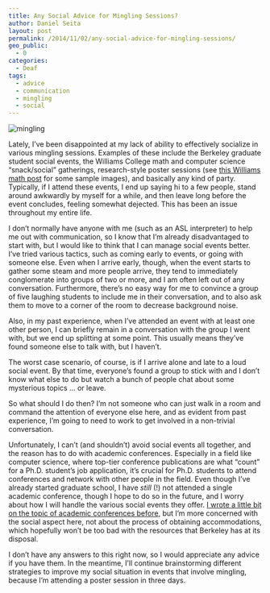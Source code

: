 ```yaml
---
title: Any Social Advice for Mingling Sessions?
author: Daniel Seita
layout: post
permalink: /2014/11/02/any-social-advice-for-mingling-sessions/
geo_public:
  - 0
categories:
  - Deaf
tags:
  - advice
  - communication
  - mingling
  - social
---
```


<img src="{{site.url}}/assets/mingling.jpg" alt="mingling">

Lately, I&#8217;ve been disappointed at my lack of ability to effectively socialize in various
mingling sessions. Examples of these include the Berkeley graduate student social events, the
Williams College math and computer science &#8220;snack/social&#8221; gatherings, research-style
poster sessions (see [this Williams math post][2] for some sample images), and basically any kind of
party. Typically, if I attend these events, I end up saying hi to a few people, stand around
awkwardly by myself for a while, and then leave long before the event concludes, feeling somewhat
dejected. This has been an issue throughout my entire life.

I don&#8217;t normally have anyone with me (such as an ASL interpreter) to help me out with
communication, so I know that I&#8217;m already disadvantaged to start with, but I would like to
think that I can manage social events better. I&#8217;ve tried various tactics, such as coming early
to events, or going with someone else. Even when I arrive early, though, when the event starts to
gather some steam and more people arrive, they tend to immediately conglomerate into groups of two
or more, and I am often left out of any conversation. Furthermore, there&#8217;s no easy way for me
to convince a group of five laughing students to include me in their conversation, and to also ask
them to move to a corner of the room to decrease background noise.

Also, in my past experience, when I&#8217;ve attended an event with at least one other person, I can
briefly remain in a conversation with the group I went with, but we end up splitting at some point.
This usually means they&#8217;ve found someone else to talk with, but I haven&#8217;t.

The worst case scenario, of course, is if I arrive alone and late to a loud social event. By that
time, everyone&#8217;s found a group to stick with and I don&#8217;t know what else to do but watch
a bunch of people chat about some mysterious topics &#8230; or leave.

So what should I do then? I&#8217;m not someone who can just walk in a room and command the
attention of everyone else here, and as evident from past experience, I&#8217;m going to need to
work to get involved in a non-trivial conversation.

Unfortunately, I can&#8217;t (and shouldn&#8217;t) avoid social events all together, and the reason
has to do with academic conferences. Especially in a field like computer science, where top-tier
conference publications are what &#8220;count&#8221; for a Ph.D. student&#8217;s job application,
it&#8217;s crucial for Ph.D. students to attend conferences and network with other people in the
field. Even though I&#8217;ve already started graduate school, I have *still* (!) not attended a
single academic conference, though I hope to do so in the future, and I worry about how I will
handle the various social events they offer. [I wrote a little bit on the topic of academic
conferences before][3], but I&#8217;m more concerned with the social aspect here, not about the
process of obtaining accommodations, which hopefully won&#8217;t be too bad with the resources that
Berkeley has at its disposal.

I don&#8217;t have any answers to this right now, so I would appreciate any advice if you have them.
In the meantime, I&#8217;ll continue brainstorming different strategies to improve my social
situation in events that involve mingling, because I&#8217;m attending a poster session in three
days.

 [1]: https://seitad.files.wordpress.com/2014/11/awards09-alumni-mingling-in-foyer.jpg
 [2]: http://math.williams.edu/williamssmall-gathering-in-san-diego-in-january/
 [3]: http://seitad.wordpress.com/2012/06/30/accommodations-at-conferences-and-talks/
